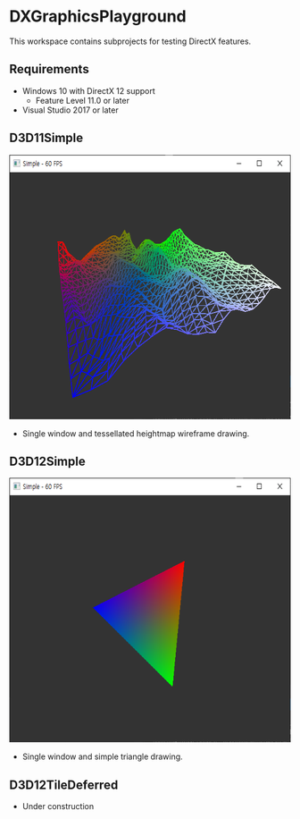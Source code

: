 # DXGraphicsPlayground
This workspace contains subprojects for testing DirectX features.

## Requirements
* Windows 10 with DirectX 12 support
  * Feature Level 11.0 or later
* Visual Studio 2017 or later

## D3D11Simple

<img src="./Screenshots/D3D11Simple.png" alt="D3D11Simple" width="626" height="473">

* Single window and tessellated heightmap wireframe drawing.

## D3D12Simple

<img src="./Screenshots/D3D12Simple.png" alt="D3D12Simple" width="626" height="473">

* Single window and simple triangle drawing.

## D3D12TileDeferred

* Under construction
